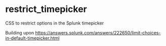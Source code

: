 # restrict_timepicker

CSS to restrict options in the Splunk timepicker

Building upon https://answers.splunk.com/answers/222650/limit-choices-in-default-timepicker.html
